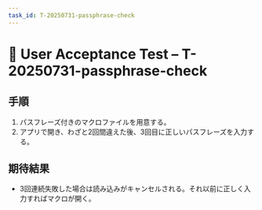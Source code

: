 ```yaml
---
task_id: T-20250731-passphrase-check
---
```


# 👥 User Acceptance Test – T-20250731-passphrase-check

## 手順
1. パスフレーズ付きのマクロファイルを用意する。
2. アプリで開き、わざと2回間違えた後、3回目に正しいパスフレーズを入力する。

## 期待結果
- 3回連続失敗した場合は読み込みがキャンセルされる。それ以前に正しく入力すればマクロが開く。
